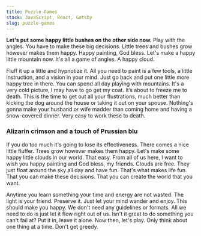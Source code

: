 ```yaml
---
title: Puzzle Games
stack: JavaScript, React, Gatsby
slug: puzzle-games
---
```


**Let's put some happy little bushes on the other side now.** Play with the angles. You have to make these big decisions. Little trees and bushes grow however makes them happy. Happy painting, God bless. Let's make a happy little mountain now. It's all a game of angles. A happy cloud.

Fluff it up a little and hypnotize it. All you need to paint is a few tools, a little instruction, and a vision in your mind. Just go back and put one little more happy tree in there. You can spend all day playing with mountains. It's a very cold picture, I may have to go get my coat. It’s about to freeze me to death. This is the time to get out all your flustrations, much better than kicking the dog around the house or taking it out on your spouse. Nothing's gonna make your husband or wife madder than coming home and having a snow-covered dinner. Very easy to work these to death.

### Alizarin crimson and a touch of Prussian blu

If you do too much it's going to lose its effectiveness. There comes a nice little fluffer. Trees grow however makes them happy. Let's make some happy little clouds in our world. That easy. From all of us here, I want to wish you happy painting and God bless, my friends. Clouds are free. They just float around the sky all day and have fun. That's what makes life fun. That you can make these decisions. That you can create the world that you want.

Anytime you learn something your time and energy are not wasted. The light is your friend. Preserve it. Just let your mind wander and enjoy. This should make you happy. We don't need any guidelines or formats. All we need to do is just let it flow right out of us. Isn't it great to do something you can't fail at? Put it in, leave it alone. Now then, let's play. Only think about one thing at a time. Don't get greedy.